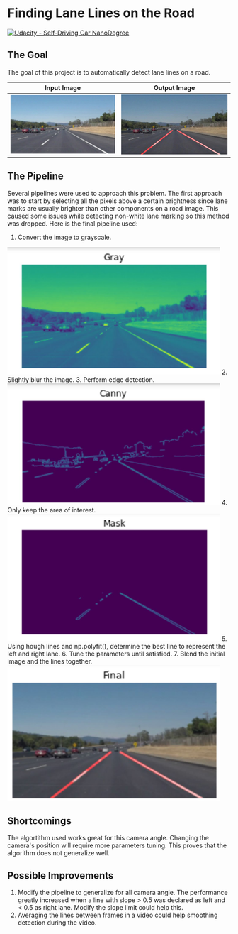 # **Finding Lane Lines on the Road** 
[![Udacity - Self-Driving Car NanoDegree](https://s3.amazonaws.com/udacity-sdc/github/shield-carnd.svg)](http://www.udacity.com/drive)


The Goal
---
The goal of this project is to automatically detect lane lines on a road.

Input Image                |  Output Image
:-------------------------:|:-------------------------:
<img src="test_images/solidWhiteCurve.jpg"/>  | <img src="test_images_output/solidWhiteCurve.jpg"/>

The Pipeline
---
Several pipelines were used to approach this problem. The first approach was to start by selecting all the pixels above a certain brightness since lane marks are usually brighter than other components on a road image. This caused some issues while detecting non-white lane marking so this method was dropped. Here is the final pipeline used:
1. Convert the image to grayscale.
<img src="pipeline/gray.JPG" width="480" alt="Gray Image" />
2. Slightly blur the image.
3. Perform edge detection.
<img src="pipeline/canny.JPG" width="480" alt="Canny Image" />
4. Only keep the area of interest.
<img src="pipeline/mask.JPG" width="480" alt="Mask Image" />
5. Using hough lines and np.polyfit(), determine the best line to represent the left and right lane.
6. Tune the parameters until satisfied.
7. Blend the initial image and the lines together.
<img src="pipeline/final.JPG" width="480" alt="Final Image" />


Shortcomings
---
The algortithm used works great for this camera angle. Changing the camera's position will require more parameters tuning. This proves that the algorithm does not generalize well.

Possible Improvements
---
1. Modify the pipeline to generalize for all camera angle. The performance greatly increased when a line with slope > 0.5 was declared as left and < 0.5 as right lane. Modify the slope limit could help this.
2. Averaging the lines between frames in a video could help smoothing detection during the video.

